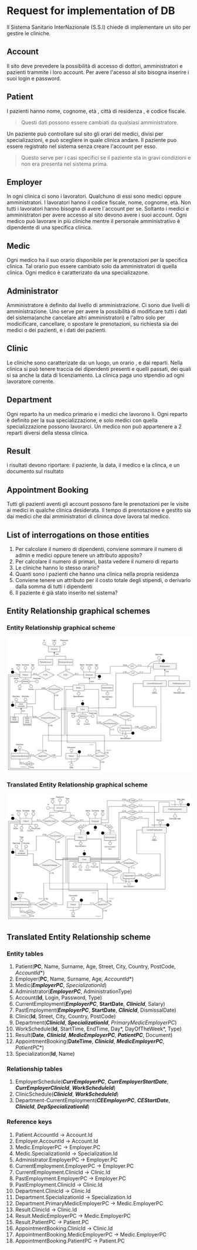 ﻿# Request for implementation of DB

Il Sistema Sanitario InterNazionale (S.S.I) chiede di implementare un sito per gestire le cliniche.

## Account

Il sito deve prevedere la possibilità di accesso di dottori, amministratori e pazienti trammite i loro account.
Per avere l'acesso al sito bisogna inserire i suoi login e password.

## Patient

I pazienti hanno nome, cognome, età , città di residenza , e codice fiscale.
> Questi dati possono essere cambiati da qualsiasi amministratore.

Un paziente può controllare sul sito gli orari dei medici, divisi per specializazioni, e può scegliere in quale clinica
andare.
Il paziente puo essere registrato nel sistema senza creare l'account per esso.
> Questo serve per i casi specifici se il paziente sta in gravi condizioni e non era presenta nel sistema prima.

## Employer

In ogni clinica ci sono i lavoratori.
Qualchuno di essi sono medici oppure amministratori.
I lavoratori hanno il codice fiscale, nome, cognome, età.
Non tutti i lavoratori hanno bisogno di avere l`account per se.
Soltanto i medici e amministratori per avere accesso al sito devono avere i suoi account.
Ogni medico può lavorare in più cliniche mentre il personale amministrativo è dipendente di una specifica clinica.

## Medic

Ogni medico ha il suo orario disponibile per le prenotazioni per la specifica clinica. Tal orario puo essere cambiato
solo da amministratori di quella clinica.
Ogni medico è caratterizato da una specializazone.

## Administrator

Amministratore è definito dal livello di amministrazione.
Ci sono due livelli di amministrazione. Uno serve per avere la possibilità di modificare tutti i dati del sistema(anche
cancelare altri amministratori) e
l'altro solo per modicificare, cancellare, o spostare le prenotazioni, su richiesta sia dei medici o dei pazienti, e i
dati dei pazienti.

## Clinic

Le cliniche sono caratterizate da: un luogo, un orario , e dai reparti.
Nella clinica si può tenere traccia dei dipendenti presenti e quelli passati, dei quali si sa anche la data di
licenziamento.
La clinica paga uno stpendio ad ogni lavoratore corrente.

## Department

Ogni reparto ha un medico primario e i medici che lavorono li.
Ogni reparto è definito per la sua specializzazione, e solo medici con quella specializzazione possono lavorarci.
Un medico non può appartenere a 2 reparti diversi della stessa clinica.

## Result

i risultati devono riportare: il paziente, la data, il medico e la clinca, e un documento sul risultato

## Appointment Booking

Tutti gli pazienti aventi gli account possono fare le prenotazioni per le visite ai medici in qualche clinica
desiderata.
Il tempo di prenotazione e gestito sia dai medici che dai amministratori di clininca dove lavora tal medico.

## List of interrogations on those entities

1) Per calcolare il numero di dipendenti, conviene sommare il numero di admin e medici oppure tenere un attributo
   apposito?
2) Per calcolare il numero di primari, basta vedere il numero di reparto
3) Le cliniche hanno lo stesso orario?
4) Quanti sono i pazienti che hanno una clinica nella propria residenza
5) Conviene tenere un attributo per il costo totale degli stipendi, o derivarlo dalla somma di tutti i dipendenti
6) Il paziente è già stato inserito nel sistema?

## Entity Relationship graphical schemes

### Entity Relationship graphical scheme

![Alt text](Entity_Relationship_Scheme.png?raw=true "ER Scheme")

### Translated Entity Relationship graphical scheme

![Alt text](Translated_ER_Scheme.png?raw=true "Translated ER Scheme")

## Translated Entity Relationship scheme

### Entity tables

1. Patient(**PC**, Name, Surname, Age, Street, City, Country, PostCode, *AccountId**)
2. Employer(**PC**, Name, Surname, Age, *AccountId**)
3. Medic(***EmployerPC***, *SpecializationId*)
4. Administrator(***EmployerPC***, AdministrationType)
5. Account(**Id**, Login, Password, Type)
6. CurrentEmployment(***EmployerPC***, **StartDate**, ***ClinicId***, Salary)
7. PastEmployment(***EmployerPC***, **StartDate**, ***ClinicId***, DismissalDate)
8. Clinic(**Id**, Street, City, Country, PostCode)
9. Department(***ClinicId***, ***SpecializationId***, *PrimaryMedicEmployerPC*)
10. WorkSchedule(**Id**, StartTime, EndTime, Day*, DayOfTheWeek*, Type)
11. Result(**Date**, ***ClinicId***, ***MedicEmployerPC***, ***PatientPC***, Document)
12. AppointmentBooking(**DateTime**, ***ClinicId***, ***MedicEmployerPC***, *PatientPC**)
13. Specialization(**Id**, Name)

### Relationship tables

1. EmployerSchedule(***CurrEmployerPC***, ***CurrEmployerStartDate***, ***CurrEmployerClinicId***, ***WorkScheduleId***)
2. ClinicSchedule(***ClinicId***, ***WorkScheduleId***)
3. Department-CurrentEmployment(***CEEmployerPC***, ***CEStartDate***, ***ClinicId***,  ***DepSpecializationId***)

### Reference keys

1. Patient.AccountId → Account.Id
2. Employer.AccountId → Account.Id
3. Medic.EmployerPC → Employer.PC
4. Medic.SpecializationId → Specialization.Id
5. Administrator.EmployerPC → Employer.PC
6. CurrentEmployment.EmployerPC → Employer.PC
7. CurrentEmployment.ClinicId → Clinic.Id
8. PastEmployment.EmployerPC → Employer.PC
9. PastEmployment.ClinicId → Clinic.Id
10. Department.ClinicId → Clinic.Id
11. Department.SpecializationId → Specialization.Id
12. Department.PrimaryMedicEmployerPC → Medic.EmployerPC
13. Result.ClinicId → Clinic.Id
14. Result.MedicEmployerPC → Medic.EmployerPC
15. Result.PatientPC → Patient.PC
16. AppointmentBooking.ClinicId → Clinic.Id
17. AppointmentBooking.MedicEmployerPC → Medic.EmployerPC
18. AppointmentBooking.PatientPC → Patient.PC
